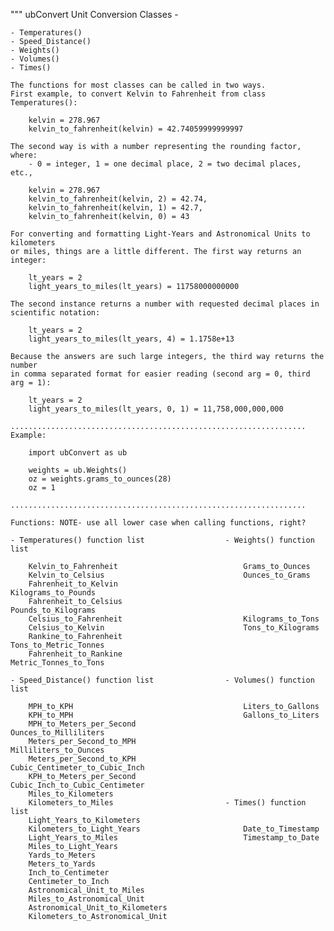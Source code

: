 """
    ubConvert Unit Conversion Classes -

    - Temperatures()
    - Speed_Distance()
    - Weights()
    - Volumes()
    - Times()

    The functions for most classes can be called in two ways.
    First example, to convert Kelvin to Fahrenheit from class Temperatures():

        kelvin = 278.967
        kelvin_to_fahrenheit(kelvin) = 42.74059999999997

    The second way is with a number representing the rounding factor, where:
        - 0 = integer, 1 = one decimal place, 2 = two decimal places, etc.,

        kelvin = 278.967
        kelvin_to_fahrenheit(kelvin, 2) = 42.74,
        kelvin_to_fahrenheit(kelvin, 1) = 42.7,
		kelvin_to_fahrenheit(kelvin, 0) = 43

    For converting and formatting Light-Years and Astronomical Units to kilometers
    or miles, things are a little different. The first way returns an integer:

        lt_years = 2
        light_years_to_miles(lt_years) = 11758000000000

    The second instance returns a number with requested decimal places in
    scientific notation:

        lt_years = 2
        light_years_to_miles(lt_years, 4) = 1.1758e+13

    Because the answers are such large integers, the third way returns the number
    in comma separated format for easier reading (second arg = 0, third arg = 1):

        lt_years = 2
        light_years_to_miles(lt_years, 0, 1) = 11,758,000,000,000

    ..................................................................
    Example:

        import ubConvert as ub

        weights = ub.Weights()
        oz = weights.grams_to_ounces(28)
        oz = 1

    ..................................................................

    Functions: NOTE- use all lower case when calling functions, right?

    - Temperatures() function list           	 	- Weights() function list

        Kelvin_to_Fahrenheit                      	    Grams_to_Ounces
        Kelvin_to_Celsius                         	    Ounces_to_Grams
        Fahrenheit_to_Kelvin                     	    Kilograms_to_Pounds
        Fahrenheit_to_Celsius                     	    Pounds_to_Kilograms
        Celsius_to_Fahrenheit                    	    Kilograms_to_Tons
        Celsius_to_Kelvin                        	    Tons_to_Kilograms
        Rankine_to_Fahrenheit                     	    Tons_to_Metric_Tonnes
        Fahrenheit_to_Rankine                     	    Metric_Tonnes_to_Tons

    - Speed_Distance() function list         		- Volumes() function list
							     
        MPH_to_KPH                                 	    Liters_to_Gallons
        KPH_to_MPH                                	    Gallons_to_Liters
        MPH_to_Meters_per_Second                            Ounces_to_Milliliters
        Meters_per_Second_to_MPH                   	    Milliliters_to_Ounces
        Meters_per_Second_to_KPH                  	    Cubic_Centimeter_to_Cubic_Inch
        KPH_to_Meters_per_Second                  	    Cubic_Inch_to_Cubic_Centimeter
        Miles_to_Kilometers
        Kilometers_to_Miles                   		- Times() function list
        Light_Years_to_Kilometers
        Kilometers_to_Light_Years                  	    Date_to_Timestamp
        Light_Years_to_Miles                       	    Timestamp_to_Date
        Miles_to_Light_Years
        Yards_to_Meters
        Meters_to_Yards
        Inch_to_Centimeter
        Centimeter_to_Inch
        Astronomical_Unit_to_Miles
        Miles_to_Astronomical_Unit
        Astronomical_Unit_to_Kilometers
        Kilometers_to_Astronomical_Unit